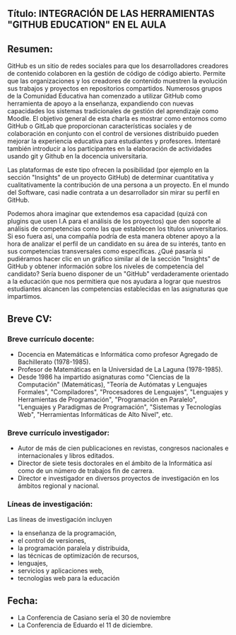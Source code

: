 ## Título: INTEGRACIÓN DE LAS HERRAMIENTAS "GITHUB EDUCATION" EN EL AULA

## Resumen:

GitHub es un sitio de redes sociales para que los desarrolladores  creadores de contenido colaboren en la gestión de código de código abierto.
Permite que las organizaciones y los  creadores de contenido muestren la evolución sus trabajos y proyectos en repositorios compartidos.
Numerosos grupos de la Comunidad Educativa han comenzado a utilizar GitHub como herramienta de apoyo a la enseñanza, expandiendo con nuevas capacidades los sistemas tradicionales de gestión del aprendizaje como Moodle.
El objetivo general de esta charla es mostrar como entornos como GitHub o GitLab que proporcionan características sociales y de colaboración en conjunto con el control de versiones distribuido pueden mejorar la experiencia educativa para estudiantes y profesores.
Intentaré también introducir a los participantes en la elaboración de actividades usando git y  Github en la docencia universitaria.

Las plataformas de este tipo ofrecen la posibilidad (por ejemplo en la sección "Insights" de un proyecto  GitHub)  de determinar cuantitativa y cualitativamente la contribución  de una persona a un proyecto.
En el mundo del Software, casi nadie contrata a un desarrollador sin mirar su perfil en GitHub.

Podemos ahora imaginar que extendemos esa capacidad  (quizá con plugins que usen  I.A para el análisis de los proyectos) que den soporte al análisis de competencias como las que establecen los títulos universitarios.
Si eso fuera así, una compañía podría de esta manera obtener apoyo a la hora de analizar el perfil de un candidato en su área de su interés, tanto en sus competencias transversales como específicas.
¿Qué pasaría si pudiéramos hacer clic en un  gráfico similar al de la sección "Insights" de GitHub y obtener información sobre los niveles de competencia del candidato?
Sería bueno disponer de un "GitHub" verdaderamente orientado a la educación que nos permitiera  que  nos ayudara a lograr que nuestros estudiantes alcancen las  competencias  establecidas en las asignaturas que impartimos.


##  Breve CV:

### Breve currículo docente:

* Docencia en Matemáticas e Informática como profesor Agregado de Bachillerato (1978-1985).
* Profesor de Matemáticas en la Universidad de La Laguna (1978-1985).
* Desde 1986 ha impartido asignaturas como "Ciencias de la Computación" (Matemáticas), "Teoría de Autómatas y Lenguajes Formales", "Compiladores", "Procesadores de Lenguajes", "Lenguajes y Herramientas de Programación", "Programación en Paralelo", "Lenguajes y Paradigmas de Programación", "Sistemas y Tecnologías Web", "Herramientas Informáticas de Alto Nivel", etc.

### Breve currículo investigador:

* Autor de más de cien publicaciones en revistas, congresos nacionales e internacionales y libros editados.
* Director de siete tesis doctorales en el ámbito de la Informática así como de un número de trabajos fin de carrera.
* Director e investigador en diversos proyectos de investigación en los ámbitos regional y nacional.

### Líneas de investigación:

Las líneas de investigación incluyen

* la enseñanza de la programación,
* el control de versiones,
* la programación paralela y distribuida,
* las técnicas de optimización de recursos,
* lenguajes,
* servicios y aplicaciones web,
* tecnologías web para la educación


## Fecha:

*  La  Conferencia de Casiano sería el 30 de noviembre
*  La Conferencia de Eduardo el 11 de diciembre.
